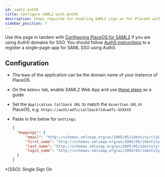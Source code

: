 ```yaml
---
id: saml2-auth0
title: Configure SAML2 with Auth0
description: Steps required for enabling SAML2 sign on for PlaceOS with Auth0
sidebar_position: 7
---
```


Use this page in tandem with [Configuring PlaceOS for SAML2](configure-saml.md) if you are using Auth0 domains for SSO.
You should follow [Auth0 instructions](https://auth0.com/docs/dashboard/guides/applications/register-app-spa) to a register a single-page-app for SAML SSO using Auth0.


## Configuration

* The `Name` of the application can be the domain name of your instance of PlaceOS 
* On the `Addons` tab, enable SAML2 Web App and use [these steps](https://auth0.com/docs/protocols/saml/saml2webapp-tutorial) as a guide
* Set the `Application Callback URL` to match the `Assertion URL` in PlaceOS, e.g. `https://auth/adfs/callback?id=adfs-XXXXXX`
* Paste in the below for `Settings`:

  ```json
  {
    "mappings": {
        "email": "http://schemas.xmlsoap.org/ws/2005/05/identity/claims/emailaddress",
        "first_name": "http://schemas.xmlsoap.org/ws/2005/05/identity/claims/givenname",
        "last_name": "http://schemas.xmlsoap.org/ws/2005/05/identity/claims/surname",
        "login_name": "http://schemas.xmlsoap.org/ws/2005/05/identity/claims/windowsaccountname"
    }
  }
  ```

*[SSO]: Single Sign On
